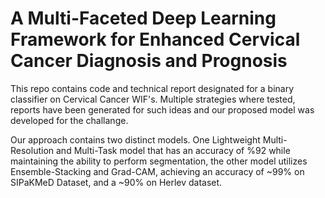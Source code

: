 # A Multi-Faceted Deep Learning Framework for Enhanced Cervical Cancer Diagnosis and Prognosis

This repo contains code and technical report designated for a binary classifier on Cervical Cancer WIF's. Multiple strategies where tested, reports have been generated for such ideas and our proposed model was developed for the challange.

Our approach contains two distinct models. One Lightweight Multi-Resolution and Multi-Task model that has an accuracy of %92 while maintaining the ability to perform segmentation, the other model utilizes Ensemble-Stacking and Grad-CAM, achieving an accuracy of ~99% on SIPaKMeD Dataset, and a ~90% on Herlev dataset.
